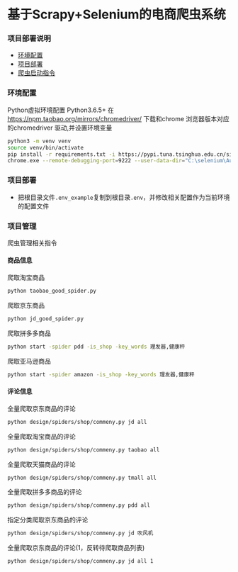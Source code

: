 基于Scrapy+Selenium的电商爬虫系统
===


### 项目部署说明
- [环境配置](#环境配置)
- [项目部署](#项目部署)
- [爬虫启动指令](#爬虫启动指令)


### 环境配置
Python虚拟环境配置
Python3.6.5+
在 https://npm.taobao.org/mirrors/chromedriver/ 下载和chrome 浏览器版本对应的chromedriver 驱动,并设置环境变量
```Bash
python3 -m venv venv
source venv/bin/activate
pip install -r requirements.txt -i https://pypi.tuna.tsinghua.edu.cn/simple
chrome.exe --remote-debugging-port=9222 --user-data-dir="C:\selenium\AutomationProfile
```

### 项目部署
- 把根目录文件```.env_example```复制到根目录```.env```，并修改相关配置作为当前环境的配置文件  

### 项目管理
爬虫管理相关指令
#### 商品信息
爬取淘宝商品
```Bash
python taobao_good_spider.py
```
爬取京东商品
```Bash
python jd_good_spider.py
```
爬取拼多多商品
```Bash
python start -spider pdd -is_shop -key_words 理发器,健康秤
```
爬取亚马逊商品
```Bash
python start -spider amazon -is_shop -key_words 理发器,健康秤
```
#### 评论信息
全量爬取京东商品的评论
```Bash
python design/spiders/shop/commeny.py jd all  
```
全量爬取淘宝商品的评论
```Bash
python design/spiders/shop/commeny.py taobao all  
```
全量爬取天猫商品的评论
```Bash
python design/spiders/shop/commeny.py tmall all  
```
全量爬取拼多多商品的评论
```Bash
python design/spiders/shop/commeny.py pdd all  
```
指定分类爬取京东商品的评论
```Bash
python design/spiders/shop/commeny.py jd 吹风机  
```
全量爬取京东商品的评论(1，反转待爬取商品列表)
```Bash
python design/spiders/shop/commeny.py jd all 1
```
